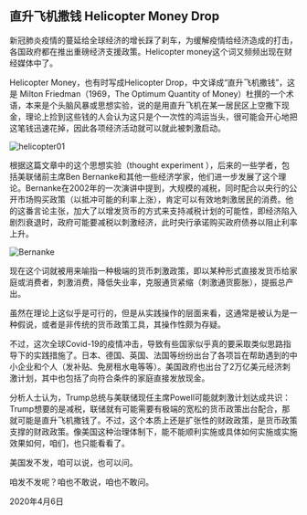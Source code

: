 ## 直升飞机撒钱 Helicopter Money Drop

新冠肺炎疫情的蔓延给全球经济的增长踩了刹车，为缓解疫情给经济造成的打击，各国政府都在推出重磅经济支援政策。Helicopter money这个词又频频出现在财经媒体中了。

Helicopter Money，也有时写成Helicopter Drop，中文译成“直升飞机撒钱”，这是 Milton Friedman（1969，The Optimum Quantity of Money）杜撰的一个术语，本来是个头脑风暴或思想实验，说的是用直升飞机在某一居民区上空撒下现金，理论上捡到这些钱的人会认为这只是个一次性的鸿运当头，很可能会开心地把这笔钱迅速花掉，因此各项经济活动就可以就此被刺激启动。

![helicopter01](/figures/helicopter01.jpeg)

根据这篇文章中的这个思想实验（thought experiment ），后来的一些学者，包括美联储前主席Ben Bernanke和其他一些经济学家，他们进一步发展了这个理论。Bernanke在2002年的一次演讲中提到，大规模的减税，同时配合以央行的公开市场购买政策（以抵冲可能的利率上涨），肯定可以有效地刺激居民的消费。他的这番言论主张，加大了以增发货币的方式来支持减税计划的可能性，即经济陷入剧烈衰退时，政府可能要减税以刺激经济，此时央行承诺购买政府债券以阻止利率上升。

![Bernanke](/figures/Bernanke.jpg)

现在这个词就被用来喻指一种极端的货币刺激政策，即以某种形式直接发货币给家庭或消费者，刺激消费，降低失业率，克服通货紧缩（刺激通货膨胀），提振总产出。

虽然在理论上这似乎是可行的，但是从实践操作的层面来看，这通常是被认为是一种假说，或者是非传统的货币政策工具，其操作性颇为存疑。

不过，这次全球Covid-19的疫情冲击，导致有些国家似乎真的要采取类似思路指导下的实践措施了。日本、德国、英国、法国等纷纷出台了各项旨在帮助遇到的中小企业和个人（发补贴、免房租水电等等）。美国政府也出台了2万亿美元经济刺激计划，其中也包括了向符合条件的家庭直接发放现金。

分析人士认为，Trump总统与美联储现任主席Powell可能就刺激计划达成共识：Trump想要的是减税，联储就有可能需要有极端的宽松的货币政策出台配合，那就可能是直升飞机撒钱了。不过，这个本质上还是扩张性的财政政策，是货币政策支撑的财政政策。像美国这种治理体制下，能不能顺利实施或具体如何实施或实施效果如何，咱们，也只能看看了。

美国发不发，咱可以说，也可以问。

咱发不发呢？咱也不敢说，咱也不敢问。

2020年4月6日

